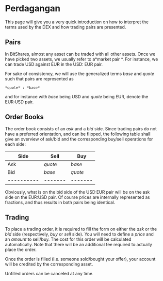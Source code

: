 # Perdagangan

This page will give you a very quick introduction on how to interpret the terms used by the DEX and how trading pairs are presented.

## Pairs

In BitShares, almost any asset can be traded with all other assets. Once we have picked two assets, we usually refer to a*market pair *. For instance, we can trade USD against EUR in the USD: EUR pair.

For sake of consistency, we will use the generalized terms *base* and *quote* such that pairs are represented as

    *quote* : *base*
    

and for instance with *base* being USD and *quote* being EUR, denote the EUR:USD pair.

## Order Books

The order book consists of an *ask* and a *bid* side. Since trading pairs do not have a preferred orientation, and can be flipped, the following table shall give an overview of ask/bid and the corresponding buy/sell operations for each side:

| Side          | Sell      | Buy       |
| ------------- | --------- | --------- |
| Ask           | *quote*   | *base*    |
| Bid           | *base*    | *quote*   |
| \---\---\---- | \---\---- | \---\---- |

Obviously, what is on the bid side of the USD:EUR pair will be on the ask side on the EUR:USD pair. Of course prices are internally represented as fractions, and thus results in both pairs being identical.

## Trading

To place a trading order, it is required to fill the form on either the *ask* or the *bid* side (respectively, *buy* or *sell* side). You will need to define a *price* and an *amount* to sell/buy. The cost for this order will be calculated automatically. Note that there will be an additional fee required to actually place the order.

Once the order is filled (i.e. someone sold/bought your offer), your account will be credited by the corresponding asset.

Unfilled orders can be canceled at any time.